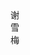 <!doctype html>
<html lang="en">
 <head>
  <meta charset="UTF-8">
  <meta name="Generator" content="EditPlus®">
  <meta name="Author" content="">
  <meta name="Keywords" content="">
  <meta name="Description" content="">
  <title>margin居中</title>
  <link rel="stylesheet" href="css/0816.css" type="text/css" />
  <style type="text/css">

  </style>
 </head>
 <body>
 <div id="total">
	<div id="frist1">谢</div>
	<div id="frist2"></div>
	<div id="frist3"></div>
	<div id="second1"></div>
	<div id="second2">雪</div>
	<div id="second3"></div>
	<div id="third1"></div>
	<div id="third2"></div>
	<div id="third3">梅</div>
</div>
	
		
		

	
  
 </body>
</html>
